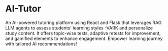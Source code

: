# AI-Tutor
An AI-powered tutoring platform using React and Flask that leverages RAG LLM agents to assess students' learning styles -VARK and personalize study content. It offers topic-wise tests, adaptive retests for improvement, and gamified elements to enhance engagement. Empower learning journey with tailored AI recommendations!

